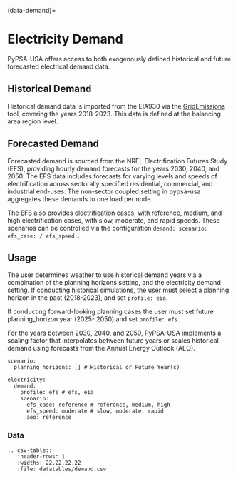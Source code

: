 (data-demand)=
# Electricity Demand

PyPSA-USA offers access to both exogenously defined historical and future forecasted electrical demand data.

## Historical Demand

Historical demand data is imported from the EIA930 via the [GridEmissions](https://github.com/jdechalendar/gridemissions) tool, covering the years 2018-2023. This data is defined at the balancing area region level.

## Forecasted Demand

Forecasted demand is sourced from the NREL Electrification Futures Study (EFS), providing hourly demand forecasts for the years 2030, 2040, and 2050. The EFS data includes forecasts for varying levels and speeds of electrification across sectorally specified residential, commercial, and industrial end-uses. The non-sector coupled setting in pypsa-usa aggregates these demands to one load per node.

The EFS also provides electrification cases, with reference, medium, and high electrification cases, with slow, moderate, and rapid speeds. These scenarios can be controlled via the configuration `demand: scenario: efs_case: / efs_speed:`.



## Usage

The user determines weather to use historical demand years via a combination of the planning horizons setting, and the electricity demand setting. If conducting historical simulations, the user must select a planning horizon in the past (2018-2023), and set `profile: eia`. 

If conducting forward-looking planning cases the user must set future planning_horizon year (2025- 2050) and set `profile: efs`.

For the years between 2030, 2040, and 2050, PyPSA-USA implements a scaling factor that interpolates between future years or scales historical demand using forecasts from the Annual Energy Outlook (AEO). 

```
scenario:
  planning_horizons: [] # Historical or Future Year(s)

electricity:
  demand: 
    profile: efs # efs, eia
    scenario: 
      efs_case: reference # reference, medium, high
      efs_speed: moderate # slow, moderate, rapid
      aeo: reference
```

### Data
```{eval-rst}
.. csv-table::
   :header-rows: 1
   :widths: 22,22,22,22
   :file: datatables/demand.csv
```
